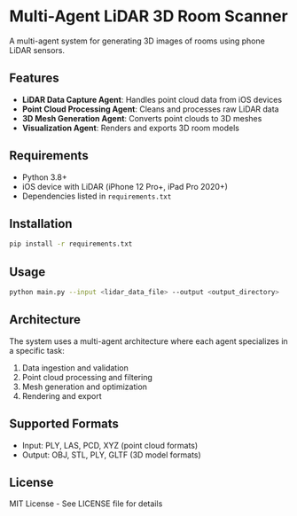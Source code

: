 # Multi-Agent LiDAR 3D Room Scanner

A multi-agent system for generating 3D images of rooms using phone LiDAR sensors.

## Features

- **LiDAR Data Capture Agent**: Handles point cloud data from iOS devices
- **Point Cloud Processing Agent**: Cleans and processes raw LiDAR data
- **3D Mesh Generation Agent**: Converts point clouds to 3D meshes
- **Visualization Agent**: Renders and exports 3D room models

## Requirements

- Python 3.8+
- iOS device with LiDAR (iPhone 12 Pro+, iPad Pro 2020+)
- Dependencies listed in `requirements.txt`

## Installation

```bash
pip install -r requirements.txt
```

## Usage

```bash
python main.py --input <lidar_data_file> --output <output_directory>
```

## Architecture

The system uses a multi-agent architecture where each agent specializes in a specific task:
1. Data ingestion and validation
2. Point cloud processing and filtering
3. Mesh generation and optimization
4. Rendering and export

## Supported Formats

- Input: PLY, LAS, PCD, XYZ (point cloud formats)
- Output: OBJ, STL, PLY, GLTF (3D model formats)

## License

MIT License - See LICENSE file for details

